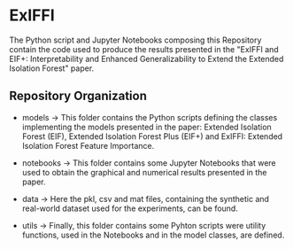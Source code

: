 # ExIFFI

The Python script and Jupyter Notebooks composing this Repository contain the code used to produce the results presented in the "ExIFFI and EIF+: Interpretability and Enhanced Generalizability to Extend the
Extended Isolation Forest" paper. 

## Repository Organization 

- models -> This folder contains the Python scripts defining the classes implementing the models presented in the paper: Extended Isolation Forest (EIF), Extended Isolation Forest Plus (EIF+) and ExIFFI: Extended Isolation Forest Feature Importance.

- notebooks -> This folder contains some Jupyter Notebooks that were used to obtain the graphical and numerical results presented in the paper.

- data -> Here the pkl, csv and mat files, containing the synthetic and real-world dataset used for the experiments, can be found. 

- utils -> Finally, this folder contains some Pyhton scripts were utility functions, used in the Notebooks and in the model classes, are defined. 
